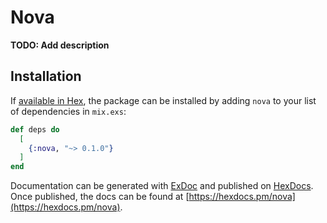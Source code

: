 # Nova

**TODO: Add description**

## Installation

If [available in Hex](https://hex.pm/docs/publish), the package can be installed
by adding `nova` to your list of dependencies in `mix.exs`:

```elixir
def deps do
  [
    {:nova, "~> 0.1.0"}
  ]
end
```

Documentation can be generated with [ExDoc](https://github.com/elixir-lang/ex_doc)
and published on [HexDocs](https://hexdocs.pm). Once published, the docs can
be found at [https://hexdocs.pm/nova](https://hexdocs.pm/nova).

